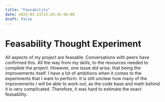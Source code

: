 ```yaml
---
title: "Feasability"
date: 2023-03-21T13:24:35-04:00
draft: False
---
```


# Feasability Thought Experiment

All aspects of my project are feasable. Conversations with peers have confirmed this. All the way from my skills, to the resources needed to complete the project. However, one issue did arise, that being the improvements itself. I have a lot of ambitions when it comes to the experiments that I want to perform. It is still unclear how many of the improvements I will be able to work out, as the code base and math behind it is very complicated. Therefore, it was hard to estimate the exact feasability.